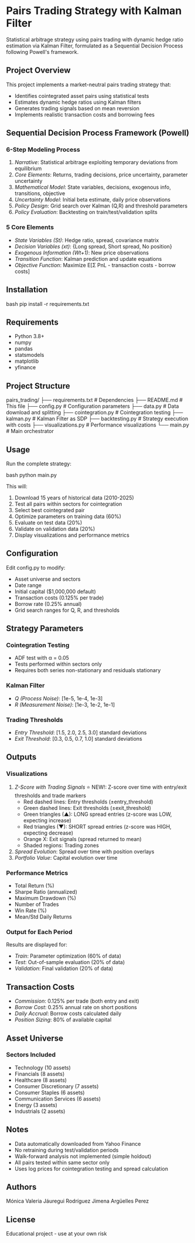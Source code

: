 # Pairs Trading Strategy with Kalman Filter

Statistical arbitrage strategy using pairs trading with dynamic hedge ratio estimation via Kalman Filter, formulated as a Sequential Decision Process following Powell's framework.

## Project Overview

This project implements a market-neutral pairs trading strategy that:
- Identifies cointegrated asset pairs using statistical tests
- Estimates dynamic hedge ratios using Kalman filters
- Generates trading signals based on mean reversion
- Implements realistic transaction costs and borrowing fees

## Sequential Decision Process Framework (Powell)

### 6-Step Modeling Process

1. *Narrative*: Statistical arbitrage exploiting temporary deviations from equilibrium
2. *Core Elements*: Returns, trading decisions, price uncertainty, parameter uncertainty
3. *Mathematical Model*: State variables, decisions, exogenous info, transitions, objective
4. *Uncertainty Model*: Initial beta estimate, daily price observations
5. *Policy Design*: Grid search over Kalman (Q,R) and threshold parameters
6. *Policy Evaluation*: Backtesting on train/test/validation splits

### 5 Core Elements

- *State Variables (St)*: Hedge ratio, spread, covariance matrix
- *Decision Variables (xt)*: {Long spread, Short spread, No position}
- *Exogenous Information (Wt+1)*: New price observations
- *Transition Function*: Kalman prediction and update equations
- *Objective Function*: Maximize E[Σ PnL - transaction costs - borrow costs]

## Installation

bash
pip install -r requirements.txt


## Requirements

- Python 3.8+
- numpy
- pandas
- statsmodels
- matplotlib
- yfinance

## Project Structure


pairs_trading/
├── requirements.txt       # Dependencies
├── README.md             # This file
├── config.py             # Configuration parameters
├── data.py               # Data download and splitting
├── cointegration.py      # Cointegration testing
├── kalman.py             # Kalman Filter as SDP
├── backtesting.py        # Strategy execution with costs
├── visualizations.py     # Performance visualizations
└── main.py               # Main orchestrator


## Usage

Run the complete strategy:

bash
python main.py


This will:
1. Download 15 years of historical data (2010-2025)
2. Test all pairs within sectors for cointegration
3. Select best cointegrated pair
4. Optimize parameters on training data (60%)
5. Evaluate on test data (20%)
6. Validate on validation data (20%)
7. Display visualizations and performance metrics

## Configuration

Edit config.py to modify:
- Asset universe and sectors
- Date range
- Initial capital ($1,000,000 default)
- Transaction costs (0.125% per trade)
- Borrow rate (0.25% annual)
- Grid search ranges for Q, R, and thresholds

## Strategy Parameters

### Cointegration Testing
- ADF test with α = 0.05
- Tests performed within sectors only
- Requires both series non-stationary and residuals stationary

### Kalman Filter
- *Q (Process Noise)*: [1e-5, 1e-4, 1e-3]
- *R (Measurement Noise)*: [1e-3, 1e-2, 1e-1]

### Trading Thresholds
- *Entry Threshold*: [1.5, 2.0, 2.5, 3.0] standard deviations
- *Exit Threshold*: [0.3, 0.5, 0.7, 1.0] standard deviations

## Outputs

### Visualizations
1. *Z-Score with Trading Signals* ⭐ NEW!: Z-score over time with entry/exit thresholds and trade markers
   - Red dashed lines: Entry thresholds (±entry_threshold)
   - Green dashed lines: Exit thresholds (±exit_threshold)
   - Green triangles (▲): LONG spread entries (z-score was LOW, expecting increase)
   - Red triangles (▼): SHORT spread entries (z-score was HIGH, expecting decrease)
   - Orange X: Exit signals (spread returned to mean)
   - Shaded regions: Trading zones
2. *Spread Evolution*: Spread over time with position overlays
3. *Portfolio Value*: Capital evolution over time


### Performance Metrics
- Total Return (%)
- Sharpe Ratio (annualized)
- Maximum Drawdown (%)
- Number of Trades
- Win Rate (%)
- Mean/Std Daily Returns

### Output for Each Period
Results are displayed for:
- *Train*: Parameter optimization (60% of data)
- *Test*: Out-of-sample evaluation (20% of data)
- *Validation*: Final validation (20% of data)

## Transaction Costs

- *Commission*: 0.125% per trade (both entry and exit)
- *Borrow Cost*: 0.25% annual rate on short positions
- *Daily Accrual*: Borrow costs calculated daily
- *Position Sizing*: 80% of available capital

## Asset Universe

### Sectors Included
- Technology (10 assets)
- Financials (8 assets)
- Healthcare (8 assets)
- Consumer Discretionary (7 assets)
- Consumer Staples (6 assets)
- Communication Services (6 assets)
- Energy (3 assets)
- Industrials (2 assets)

## Notes

- Data automatically downloaded from Yahoo Finance
- No retraining during test/validation periods
- Walk-forward analysis not implemented (simple holdout)
- All pairs tested within same sector only
- Uses log prices for cointegration testing and spread calculation

## Authors

Mónica Valeria Jáuregui Rodríguez
Jimena Argüelles Perez


## License

Educational project - use at your own risk
